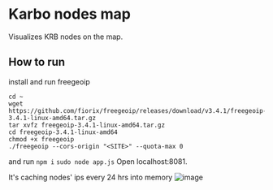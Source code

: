 # Karbo nodes map

Visualizes KRB nodes on the map.

## How to run
install and run freegeoip
```
cd ~
wget https://github.com/fiorix/freegeoip/releases/download/v3.4.1/freegeoip-3.4.1-linux-amd64.tar.gz
tar xvfz freegeoip-3.4.1-linux-amd64.tar.gz
cd freegeoip-3.4.1-linux-amd64
chmod +x freegeoip
./freegeoip --cors-origin "<SITE>" --quota-max 0
```
and run
`npm i`
`sudo node app.js`
Open localhost:8081.

It's caching nodes' ips every 24 hrs into memory 
![image](https://user-images.githubusercontent.com/3770296/43407301-0869e3dc-9427-11e8-91f5-641fce4aa510.png)